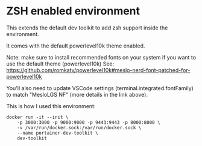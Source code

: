 # ZSH enabled environment

This extends the default dev toolkit to add zsh support inside the environment.

It comes with the default powerlevel10k theme enabled.

Note: make sure to install recommended fonts on your system if you want to use the default theme (powerlevel10k)
See: https://github.com/romkatv/powerlevel10k#meslo-nerd-font-patched-for-powerlevel10k

You'll also need to update VSCode settings (terminal.integrated.fontFamily) to match "MesloLGS NF" (more details in the link above).

This is how I used this environment:

```
docker run -it --init \
    -p 3000:3000 -p 9000:9000 -p 9443:9443 -p 8000:8000 \
    -v /var/run/docker.sock:/var/run/docker.sock \
    --name portainer-dev-toolkit \
    dev-toolkit
```